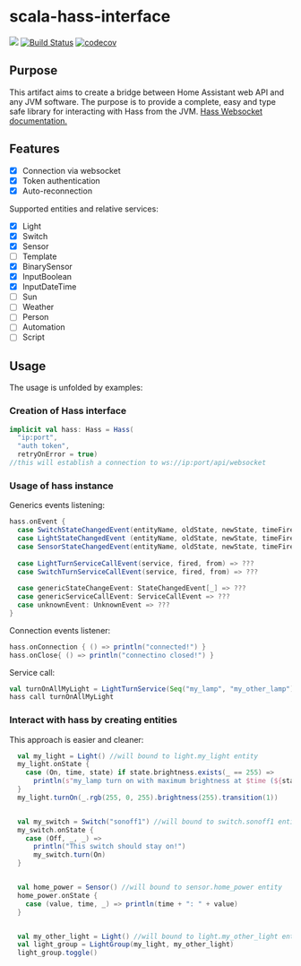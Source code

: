 # scala-hass-interface
[![](https://jitpack.io/v/edobrb/scala-hass-interface.svg)](https://jitpack.io/#edobrb/scala-hass-interface)
[![Build Status](https://travis-ci.com/edobrb/scala-hass-interface.svg?branch=master)](https://travis-ci.com/edobrb/scala-hass-interface)
[![codecov](https://codecov.io/gh/edobrb/scala-hass-interface/branch/master/graph/badge.svg)](https://codecov.io/gh/edobrb/scala-hass-interface)
## Purpose
This artifact aims to create a bridge between Home Assistant web API and any JVM software.
The purpose is to provide a complete, easy and type safe library for interacting with Hass from the JVM.
[Hass Websocket documentation.](https://developers.home-assistant.io/docs/api/websocket/)

## Features
 - [x] Connection via websocket
 - [x] Token authentication
 - [x] Auto-reconnection
 
Supported entities and relative services:
 - [x] Light
 - [x] Switch
 - [x] Sensor
 - [ ] Template
 - [x] BinarySensor
 - [x] InputBoolean
 - [x] InputDateTime
 - [ ] Sun
 - [ ] Weather
 - [ ] Person
 - [ ] Automation
 - [ ] Script

## Usage

The usage is unfolded by examples:

### Creation of Hass interface
```scala
implicit val hass: Hass = Hass(
  "ip:port", 
  "auth token", 
  retryOnError = true) 
//this will establish a connection to ws://ip:port/api/websocket
```

### Usage of hass instance
Generics events listening:
```scala
hass.onEvent {
  case SwitchStateChangedEvent(entityName, oldState, newState, timeFired, origin) => ???
  case LightStateChangedEvent (entityName, oldState, newState, timeFired, origin) => ???
  case SensorStateChangedEvent(entityName, oldState, newState, timeFired, origin) => ???
 
  case LightTurnServiceCallEvent(service, fired, from) => ???
  case SwitchTurnServiceCallEvent(service, fired, from) => ???
 
  case genericStateChangeEvent: StateChangedEvent[_] => ???
  case genericServiceCallEvent: ServiceCallEvent => ???
  case unknownEvent: UnknownEvent => ???
}
```
Connection events listener:
```scala
hass.onConnection { () => println("connected!") }
hass.onClose{ () => println("connectino closed!") }
```
Service call:
```scala
val turnOnAllMyLight = LightTurnService(Seq("my_lamp", "my_other_lamp"), On).brightness(255)
hass call turnOnAllMyLight
```

### Interact with hass by creating entities
This approach is easier and cleaner:
```scala
  val my_light = Light() //will bound to light.my_light entity
  my_light.onState {
    case (On, time, state) if state.brightness.exists(_ == 255) => 
      println(s"my_lamp turn on with maximum brightness at $time (${state.rgb})")
  }
  my_light.turnOn(_.rgb(255, 0, 255).brightness(255).transition(1))


  val my_switch = Switch("sonoff1") //will bound to switch.sonoff1 entity
  my_switch.onState {
    case (Off, _, _) => 
      println("This switch should stay on!")
      my_switch.turn(On)
  }


  val home_power = Sensor() //will bound to sensor.home_power entity
  home_power.onState {
    case (value, time, _) => println(time + ": " + value)
  }


  val my_other_light = Light() //will bound to light.my_other_light entity
  val light_group = LightGroup(my_light, my_other_light)
  light_group.toggle()
```